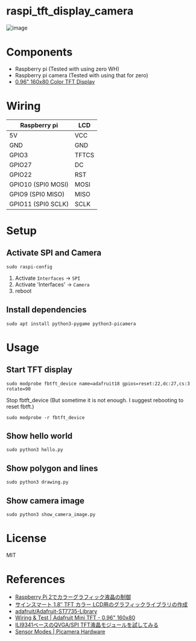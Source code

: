 # raspi_tft_display_camera
![image](immages/pi_lcd_camera_viewer.jpg)

# Components
- Raspberry pi (Tested with using zero WH)
- Raspberry pi camera (Tested with using that for zero)
- [0.96" 160x80 Color TFT Display](https://www.adafruit.com/product/3533)

# Wiring

Raspberry pi | LCD
--- | ---
5V  | VCC
GND | GND
GPIO3 | TFTCS
GPIO27 | DC
GPIO22 | RST
GPIO10 (SPI0 MOSI) | MOSI
GPIO9  (SPI0 MISO) | MISO
GPIO11 (SPI0 SCLK) | SCLK

# Setup
## Activate SPI and Camera
```
sudo raspi-config
```

1. Activate `Interfaces` -> `SPI`
2. Activate 'Interfaces' -> `Camera`
3. reboot

## Install dependencies
```
sudo apt install python3-pygame python3-picamera
```

# Usage
## Start TFT display
```
sudo modprobe fbtft_device name=adafruit18 gpios=reset:22,dc:27,cs:3 rotate=90
```

Stop fbtft_device
(But sometime it is not enough. I suggest rebooting to reset fbtft.)
```
sudo modprobe -r fbtft_device
```

## Show hello world
```
sudo python3 hello.py
```

## Show polygon and lines
```
sudo python3 drawing.py
```

## Show camera image
```
sudo python3 show_camera_image.py
```

# License
MIT

# References
- [Raspberry Pi 2でカラーグラフィック液晶の制御](https://sakura87.net/archives/2232)
- [サインスマート 1.8″ TFT カラー LCD用のグラフィックライブラリの作成](https://qiita.com/TomoSoft/items/15430603cc8294130d8d)
- [adafruit/Adafruit-ST7735-Library](https://github.com/adafruit/Adafruit-ST7735-Library)
- [Wiring & Test | Adafruit Mini TFT - 0.96" 160x80](https://learn.adafruit.com/adafruit-mini-tft-0-dot-96-inch-180x60-breakout/wiring-test)
- [ILI9341ベースのQVGA/SPI TFT液晶モジュールを試してみる](https://qiita.com/toyoshim/items/84c026e97f6be200cb19)
- [Sensor Modes | Picamera Hardware](https://picamera.readthedocs.io/en/release-1.13/fov.html#sensor-modes)
